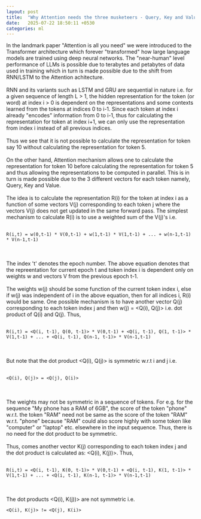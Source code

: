```yaml
---
layout: post
title:  "Why Attention needs the three musketeers - Query, Key and Value"
date:   2025-07-22 18:50:11 +0530
categories: ml
---
```

In the landmark paper "Attention is all you need" we were introduced to the Transformer architecture which forever "transformed" how large language models are trained using deep neural networks. The "near-human" level performance of LLMs is possible due to terabytes and petabytes of data used in training which in turn is made possible due to the shift from RNN/LSTM to the Attention achitecture.<br/><br/>
RNN and its variants such as LSTM and GRU are sequential in nature i.e. for a given sequence of length L > 1, the hidden representation for the token (or word) at index i > 0 is dependent on the representations and some contexts learned from the tokens at indices 0 to i-1. Since each token at index i already "encodes" information from 0 to i-1, thus for calculating the representation for token at index i+1, we can only use the representation from index i instead of all previous indices.<br/><br/> 
Thus we see that it is not possible to calculate the representation for token say 10 without calculating the representation for token 5.<br/><br/>
On the other hand, Attention mechanism allows one to calculate the representation for token 10 before calculating the representation for token 5 and thus allowing the representations to be computed in parallel. This is in turn is made possible due to the 3 different vectors for each token namely, Query, Key and Value.<br/><br/>
The idea is to calculate the representation R(i) for the token at index i as a function of some vectors V(j) corresponding to each token j where the vectors V(j) does not get updated in the same forward pass. The simplest mechanism to calculate R(i) is to use a weighted sum of the V(j)'s i.e.<br/><br/>
  ```
  R(i,t) = w(0,t-1) * V(0,t-1) + w(1,t-1) * V(1,t-1) + ... + w(n-1,t-1) * V(n-1,t-1)
  ```
  <br/><br/>
The index 't' denotes the epoch number. The above equation denotes that the repreentation for current epoch t and token index i is dependent only on weights w and vectors V from the previous epoch t-1.<br/><br/>
The weights w(j) should be some function of the current token index i, else if w(j) was independent of i in the above equation, then for all indices i, R(i) would be same. One possible mechanism is to have another vector Q(j) corresponding to each token index j and then w(j) = <Q(i), Q(j)> i.e. dot product of Q(i) and Q(j). Thus,<br/><br/>
  ```
  R(i,t) = <Q(i, t-1), Q(0, t-1)> * V(0,t-1) + <Q(i, t-1), Q(1, t-1)> * V(1,t-1) + ... + <Q(i, t-1), Q(n-1, t-1)> * V(n-1,t-1)
  ```
  <br/><br/>
But note that the dot product <Q(i), Q(j)> is symmetric w.r.t i and j i.e.<br/><br/>
  ```
  <Q(i), Q(j)> = <Q(j), Q(i)>
  ```
  <br/><br/>
The weights may not be symmetric in a sequence of tokens. For e.g. for the sequence "My phone has a RAM of 6GB", the score of the token "phone" w.r.t. the token "RAM" need not be same as the score of the token "RAM" w.r.t. "phone" because "RAM" could also score highly with some token like "computer" or "laptop" etc. elsewhere in the input sequence. Thus, there is no need for the dot product to be symmetric.<br/><br/>
Thus, comes another vector K(j) corresponding to each token index j and the dot product is calculated as: <Q(i), K(j))>. Thus,<br/><br/>
  ```
  R(i,t) = <Q(i, t-1), K(0, t-1)> * V(0,t-1) + <Q(i, t-1), K(1, t-1)> * V(1,t-1) + ... + <Q(i, t-1), K(n-1, t-1)> * V(n-1,t-1)
  ```
  <br/><br/>
The dot products <Q(i), K(j))> are not symmetric i.e.
  ```
  <Q(i), K(j)> != <Q(j), K(i)>
  ```
  <br/><br/>
